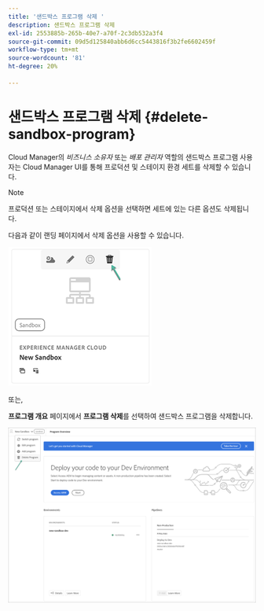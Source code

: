 ```yaml
---
title: '샌드박스 프로그램 삭제 '
description: 샌드박스 프로그램 삭제
exl-id: 2553885b-265b-40e7-a70f-2c3db532a3f4
source-git-commit: 09d5d125840abb6d6cc5443816f3b2fe6602459f
workflow-type: tm+mt
source-wordcount: '81'
ht-degree: 20%

---
```


# 샌드박스 프로그램 삭제 {#delete-sandbox-program}

Cloud Manager의 *비즈니스 소유자* 또는 *배포 관리자* 역할의 샌드박스 프로그램 사용자는 Cloud Manager UI를 통해 프로덕션 및 스테이지 환경 세트를 삭제할 수 있습니다.

>[!NOTE]
>프로덕션 또는 스테이지에서 삭제 옵션을 선택하면 세트에 있는 다른 옵션도 삭제됩니다.

다음과 같이 랜딩 페이지에서 삭제 옵션을 사용할 수 있습니다.

![](assets/delete-sandbox1.png)

또는,

**프로그램 개요** 페이지에서 **프로그램 삭제**&#x200B;를 선택하여 샌드박스 프로그램을 삭제합니다.

![](assets/delete-sandbox2.png)
